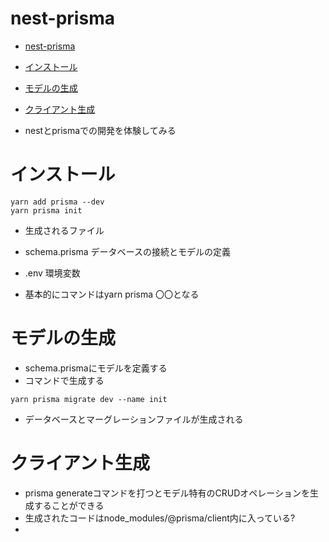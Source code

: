 # nest-prisma

- [nest-prisma](#nest-prisma)
- [インストール](#インストール)
- [モデルの生成](#モデルの生成)
- [クライアント生成](#クライアント生成)

- nestとprismaでの開発を体験してみる
  


# インストール
```shell
yarn add prisma --dev
yarn prisma init
```

- 生成されるファイル
- schema.prisma データベースの接続とモデルの定義
- .env 環境変数

- 基本的にコマンドはyarn prisma 〇〇となる

# モデルの生成
- schema.prismaにモデルを定義する
- コマンドで生成する
```shell
yarn prisma migrate dev --name init
```
- データベースとマーグレーションファイルが生成される



# クライアント生成
- prisma generateコマンドを打つとモデル特有のCRUDオペレーションを生成することができる
- 生成されたコードはnode_modules/@prisma/client内に入っている?
- 
